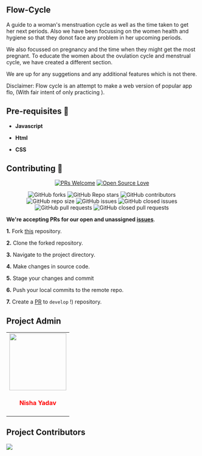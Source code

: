 ##  Flow-Cycle

A guide to a woman's menstruation cycle as well as the time taken to get her next periods.
Also we have been focussing on the women health and hygiene so that they donot face any problem in her upcoming periods.
<p> We also focussed on pregnancy and the time when they might get the most pregnant. To educate the women about the ovulation cycle and menstrual cycle, we have created a different section.</p>

<p> We are up for any suggetions and any additional features which is not there. </p>

<p> Disclaimer: Flow cycle is an attempt to make a web version of popular app flo, (With fair intent of only practicing ). </p>

## Pre-requisites :rotating_light:


- **Javascript** 
    

- **Html** 
    
    
- **CSS** 
    
## Contributing :handshake:

<div align="center">
 <p>
     
[![PRs Welcome](https://img.shields.io/badge/PRs-welcome-brightgreen.svg?style=flat&logo=git&logoColor=white)](https://github.com/nisha331/flow_cycle1/pulls)
[![Open Source Love](https://badges.frapsoft.com/os/v2/open-source.svg?v=103)](https://github.com/nisha331/flow_cycle1)  

![GitHub forks](https://img.shields.io/github/forks/nisha331/flow_cycle1)
![GitHub Repo stars](https://img.shields.io/github/stars/nisha331/flow_cycle1)
![GitHub contributors](https://img.shields.io/github/contributors/nisha331/flow_cycle1)
![GitHub repo size](https://img.shields.io/github/repo-size/nisha331/flow_cycle1)
![GitHub issues](https://img.shields.io/github/issues/nisha331/flow_cycle1)
![GitHub closed issues](https://img.shields.io/github/issues-closed-raw/nisha331/flow_cycle1)
![GitHub pull requests](https://img.shields.io/github/issues-pr/nisha331/flow_cycle1)
![GitHub closed pull requests](https://img.shields.io/github/issues-pr-closed/nisha331/flow_cycle1)
    </p>
    </div>

**We're accepting PRs for our open and unassigned [issues](https://github.com/nisha331/flow_cycle1/issues)**.


**1.** Fork [this](https://github.com/nisha331/flow_cycle1) repository.

**2.** Clone the forked repository.

**3.** Navigate to the project directory.

**4.** Make changes in source code.

**5.** Stage your changes and commit

**6.** Push your local commits to the remote repo.

**7.** Create a [PR](https://help.github.com/en/github/collaborating-with-issues-and-pull-requests/creating-a-pull-request) to `develop` !) repository.

## Project Admin

<table>
<tr>
<td align="center"><a href="https://github.com/nisha331"><img src="https://avatars.githubusercontent.com/u/76838660?v=4" width=150px height=150px /></a></br> <h4 style="color:red;">Nisha Yadav</h4>   </td>

</tr>
</table>

## Project Contributors

<a href="https://github.com/nisha331/flow_cycle1/graphs/contributors">
<img src="https://contrib.rocks/image?repo=nisha331/flow_cycle1" />
</a>

